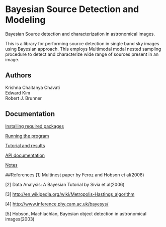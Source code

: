 # Bayesian Source Detection and Modeling

Bayesian Source detection and characterization in astronomical images.

This is a library for performing source detection in single band sky images using Bayesian approach. This employs Multimodal modal nested sampling procedure to detect and characterize wide range of sources present in an image.


## Authors
Krishna Chaitanya Chavati  
Edward Kim  
Robert J. Brunner

## Documentation

[Installing required packages](http://nbviewer.ipython.org/github/chaithuzz2/bayes-detect/blob/master/docs/Installing%20required%20packages.ipynb)

[Running the program](http://nbviewer.ipython.org/github/chaithuzz2/bayes-detect/blob/master/docs/Running%20the%20program.ipynb)

[Tutorial and results](http://nbviewer.ipython.org/github/chaithuzz2/bayes-detect/blob/master/Bayesian_Source_Detection.ipynb)

[API documentation](http://chaithuzz2.github.io/)

[Notes](http://nbviewer.ipython.org/github/chaithuzz2/bayes-detect/blob/master/docs/Notes.ipynb) 


##References
[1] Multinest paper by Feroz and Hobson et al(2008)

[2] Data Analysis: A Bayesian Tutorial by Sivia et al(2006)

[3] http://en.wikipedia.org/wiki/Metropolis-Hastings_algorithm

[4] http://www.inference.phy.cam.ac.uk/bayesys/

[5] Hobson, Machlachlan, Bayesian object detection in astronomical images(2003)



